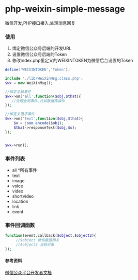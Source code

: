 # php-weixin-simple-message
微信开发,PHP接口接入,处理消息回复

### 使用
1. 绑定微信公众号后端的开发URL
2. 设置微信公众号后端的Token
3. 修改index.php里定义的WEIXINTOKEN为微信后台设置的Token

``` php
define('WEIXINTOKEN','Token');

include './lib/WeiXinMsg.class.php';
$wx = new WeiXinMsg();

//绑定全局事件
$wx->on('all',function($obj,$that){
   //处理全局事件,比如数据库操作
});

//绑定关键字事件
$wx->on('text',function($obj,$that){
	$o = json_encode($obj);
    $that->responseText($obj,$o);
});


$wx->run();
```
### 事件列表
- all *所有事件
- text
- image
- voice
- video
- shortvideo
- location
- link
- event


### 事件回调函数

``` php
function(event,callback($object,$object2){
     //$object 微信数据相关
     //$object2 当前对象
});
```
#### 参考资料
[微信公众平台开发者文档](http://mp.weixin.qq.com/wiki/home/)
